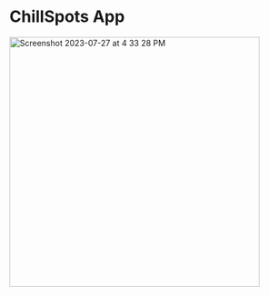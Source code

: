 # ChillSpots App

<img width="440" alt="Screenshot 2023-07-27 at 4 33 28 PM" src="https://github.com/franky-cast/Running-Locations-App/assets/113398924/67603e4e-00a2-4702-885a-5166ce05f2cf">
